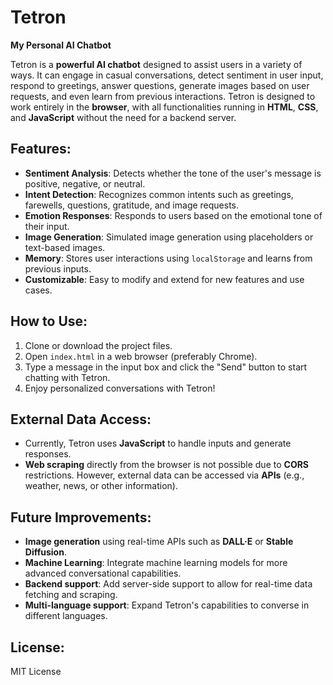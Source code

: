 # Tetron
**My Personal AI Chatbot**

Tetron is a **powerful AI chatbot** designed to assist users in a variety of ways. It can engage in casual conversations, detect sentiment in user input, respond to greetings, answer questions, generate images based on user requests, and even learn from previous interactions. Tetron is designed to work entirely in the **browser**, with all functionalities running in **HTML**, **CSS**, and **JavaScript** without the need for a backend server.

## Features:
- **Sentiment Analysis**: Detects whether the tone of the user's message is positive, negative, or neutral.
- **Intent Detection**: Recognizes common intents such as greetings, farewells, questions, gratitude, and image requests.
- **Emotion Responses**: Responds to users based on the emotional tone of their input.
- **Image Generation**: Simulated image generation using placeholders or text-based images.
- **Memory**: Stores user interactions using `localStorage` and learns from previous inputs.
- **Customizable**: Easy to modify and extend for new features and use cases.

## How to Use:
1. Clone or download the project files.
2. Open `index.html` in a web browser (preferably Chrome).
3. Type a message in the input box and click the "Send" button to start chatting with Tetron.
4. Enjoy personalized conversations with Tetron!

## External Data Access:
- Currently, Tetron uses **JavaScript** to handle inputs and generate responses.
- **Web scraping** directly from the browser is not possible due to **CORS** restrictions. However, external data can be accessed via **APIs** (e.g., weather, news, or other information).

## Future Improvements:
- **Image generation** using real-time APIs such as **DALL·E** or **Stable Diffusion**.
- **Machine Learning**: Integrate machine learning models for more advanced conversational capabilities.
- **Backend support**: Add server-side support to allow for real-time data fetching and scraping.
- **Multi-language support**: Expand Tetron's capabilities to converse in different languages.

## License:
MIT License
